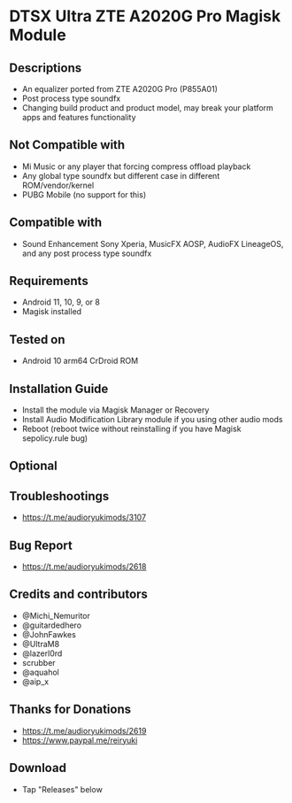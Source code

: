 # DTSX Ultra ZTE A2020G Pro Magisk Module

## Descriptions
- An equalizer ported from ZTE A2020G Pro (P855A01)
- Post process type soundfx
- Changing build product and product model, may break your platform apps and features functionality

## Not Compatible with
- Mi Music or any player that forcing compress offload playback
- Any global type soundfx but different case in different ROM/vendor/kernel
- PUBG Mobile (no support for this)

## Compatible with
- Sound Enhancement Sony Xperia, MusicFX AOSP, AudioFX LineageOS, and any post process type soundfx

## Requirements
- Android 11, 10, 9, or 8
- Magisk installed

## Tested on
- Android 10 arm64 CrDroid ROM

## Installation Guide
- Install the module via Magisk Manager or Recovery
- Install Audio Modification Library module if you using other audio mods
- Reboot (reboot twice without reinstalling if you have Magisk sepolicy.rule bug)

## Optional

## Troubleshootings
- https://t.me/audioryukimods/3107

## Bug Report
- https://t.me/audioryukimods/2618

## Credits and contributors
- @Michi_Nemuritor
- @guitardedhero
- @JohnFawkes
- @UltraM8
- @lazerl0rd
- scrubber
- @aquahol
- @aip_x

## Thanks for Donations
- https://t.me/audioryukimods/2619
- https://www.paypal.me/reiryuki

## Download
- Tap "Releases" below
